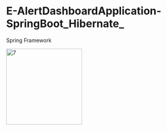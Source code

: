 # E-AlertDashboardApplication-SpringBoot_Hibernate_
Spring Framework

<img width="203" alt="7" src="https://user-images.githubusercontent.com/17585880/65368871-53970500-dc3e-11e9-8ee3-fec28254ff75.PNG">


